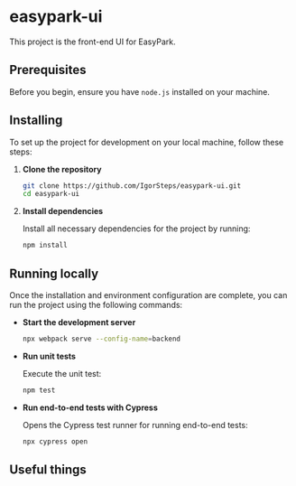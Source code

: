 # easypark-ui

This project is the front-end UI for EasyPark.

## Prerequisites

Before you begin, ensure you have `node.js` installed on your machine.

## Installing

To set up the project for development on your local machine, follow these steps:

1. **Clone the repository**

   ```bash
   git clone https://github.com/IgorSteps/easypark-ui.git
   cd easypark-ui
   ```

2. **Install dependencies**

   Install all necessary dependencies for the project by running:

   ```bash
   npm install
   ```

## Running locally

Once the installation and environment configuration are complete, you can run the project using the following commands:

- **Start the development server**

  ```bash
  npx webpack serve --config-name=backend
  ```
  
- **Run unit tests**

  Execute the unit test:

  ```bash
  npm test
  ```

- **Run end-to-end tests with Cypress**

  Opens the Cypress test runner for running end-to-end tests:

  ```bash
  npx cypress open
  ```

## Useful things

